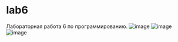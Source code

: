 # lab6
Лабораторная работа 6 по программированию.
![image](https://user-images.githubusercontent.com/116123766/236886205-50190382-4181-4921-a73e-3c689963558a.png)
![image](https://user-images.githubusercontent.com/116123766/236886297-e2e904fe-d982-43a2-ae6d-f6a1e8a35717.png)
![image](https://user-images.githubusercontent.com/116123766/236886341-228644c3-57b0-4201-9be9-7a1617450b1c.png)

